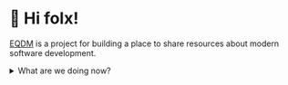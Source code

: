 # 👋 Hi folx!

[EQDM](https://eqdm.dev) is a project for building a place to share resources about modern software development.

<details>
  <summary>What are we doing now?</summary>
  
  ## 🕵️‍♀️🕵️‍♀️  
  - Blog using Wowchemy, powered by Hugo.
  - Host on Netlify.
  - Pull at the 🧶 of the many routes for knowledge capture and share on EQDM ⚡!
</details>

<!--
### :zap: Recent Activity
Look for Merge, PRs, Issue Closure
//-->

<!--START_SECTION:activity-->

<!--END_SECTION:activity-->

<!--
eqdm-dev/eqdm-dev is a ✨ special ✨ repository because its `README.md` (this file) appears on your GitHub profile.
You can click the Preview link to take a look at your changes.
- 👀 I’m interested in ...
- 🌱 I’m currently learning ...
- 💞️ I’m looking to collaborate on ...
- 📫 How to reach me ...
//-->
